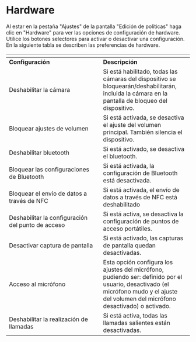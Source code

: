 # Hardware

Al estar en la pestaña "Ajustes" de la pantalla "Edición de políticas" haga clic en "Hardware" para ver las opciones de configuración de hardware. Utilice los botones selectores para activar o desactivar una configuración. En la siguiente tabla se describen las preferencias de hardware.

<table data-header-hidden><thead><tr><th width="242"></th><th></th></tr></thead><tbody><tr><td><strong>Configuración</strong></td><td><strong>Descripción</strong></td></tr><tr><td>Deshabilitar la cámara</td><td>Si está habilitado, todas las cámaras del dispositivo se bloquearán/deshabilitarán, incluida la cámara en la pantalla de bloqueo del dispositivo.</td></tr><tr><td>Bloquear ajustes de volumen</td><td>Si está activada, se desactiva el ajuste del volumen principal. También silencia el dispositivo.</td></tr><tr><td>Deshabilitar bluetooth</td><td>Si está activado, se desactiva el bluetooth.</td></tr><tr><td>Bloquear las configuraciones de Bluetooth</td><td>Si está activada, la configuración de Bluetooth está desactivada.</td></tr><tr><td>Bloquear el envío de datos a través de NFC</td><td>Si está activada, el envío de datos a través de NFC está deshabilitado</td></tr><tr><td>Deshabilitar la configuración del punto de acceso</td><td>Si está activa, se desactiva la configuración de puntos de acceso portátiles.</td></tr><tr><td>Desactivar captura de pantalla</td><td>Si está activado, las capturas de pantalla quedan desactivadas.</td></tr><tr><td>Acceso al micrófono</td><td>Esta opción configura los ajustes del micrófono, pudiendo ser: definido por el usuario, desactivado (el micrófono mudo y el ajuste del volumen del micrófono desactivado) o activado.</td></tr><tr><td>Deshabilitar la realización de llamadas</td><td>Si está activa, todas las llamadas salientes están desactivadas.</td></tr></tbody></table>
